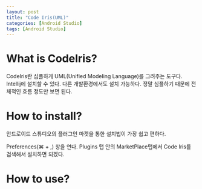 ```yaml
---
layout: post
title: "Code Iris(UML)"
categories: [Android Studio]
tags: [Android Studio]
---
```


# What is CodeIris?

CodeIris란 심플하게 UML(Unified Modeling Language)를 그려주는 도구다. Intellij에 설치할 수 있다. 다른 개발환경에서도 설치 가능하다. 정말 심플하기 때문에 전체적인 흐름 정도만 보면 된다.

# How to install?

안드로이드 스튜디오의 플러그인 마켓을 통한 설치법이 가장 쉽고 편하다.

Preferences(⌘ + ,) 창을 연다. Plugins 탭 안의 MarketPlace탭에서 Code Iris를 검색해서 설치하면 되겠다.

# How to use?

